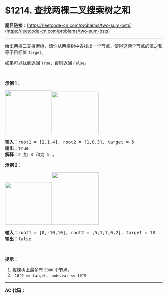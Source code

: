# $1214. 查找两棵二叉搜索树之和

**题目链接：**[https://leetcode-cn.com/problems/two-sum-bsts](https://leetcode-cn.com/problems/two-sum-bsts)

---

<div class="content__1Y2H">
 <div class="notranslate">
  <p>给出两棵二叉搜索树，请你从两棵树中各找出一个节点，使得这两个节点的值之和等于目标值&nbsp;<code>Target</code>。</p> 
  <p>如果可以找到返回&nbsp;<code>True</code>，否则返回&nbsp;<code>False</code>。</p> 
  <p>&nbsp;</p> 
  <p><strong>示例 1：</strong></p> 
  <p><strong><img style="height: 140px; width: 150px;" src="../aliyun-lc-upload/uploads/2019/06/21/1368_1_a2.png" alt=""><img style="height: 136px; width: 150px;" src="../aliyun-lc-upload/uploads/2019/06/21/1368_1_b.png" alt=""></strong></p> 
  <pre class="language-text"><strong>输入：</strong>root1 = [2,1,4], root2 = [1,0,3], target = 5
<strong>输出：</strong>true
<strong>解释：</strong>2 加 3 和为 5 。
</pre> 
  <p><strong>示例 2：</strong></p> 
  <p><strong><img style="height: 137px; width: 150px;" src="../aliyun-lc-upload/uploads/2019/06/21/1368_2_a.png" alt=""><img style="height: 168px; width: 150px;" src="../aliyun-lc-upload/uploads/2019/06/21/1368_2_b.png" alt=""></strong></p> 
  <pre class="language-text"><strong>输入：</strong>root1 = [0,-10,10], root2 = [5,1,7,0,2], target = 18
<strong>输出：</strong>false</pre> 
  <p>&nbsp;</p> 
  <p><strong>提示：</strong></p> 
  <ol> 
   <li>每棵树上最多有&nbsp;<code>5000</code>&nbsp;个节点。</li> 
   <li><code>-10^9 &lt;= target, node.val &lt;= 10^9</code></li> 
  </ol> 
 </div>
</div>

---

**AC 代码：**

```java

```